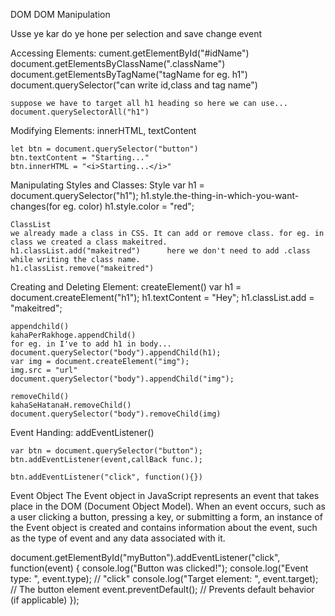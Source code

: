 DOM
DOM Manipulation 

Usse                  ye kar do       ye hone per 
selection and save    change          event

Accessing Elements:
    cument.getElementById("#idName")
    document.getElementsByClassName(".className")
    document.getElementsByTagName("tagName for eg. h1")
    document.querySelector("can write id,class and tag name")

    suppose we have to target all h1 heading so here we can use...
    document.querySelectorAll("h1")

Modifying Elements:
    innerHTML, textContent

    let btn = document.querySelector("button")
    btn.textContent = "Starting..."
    btn.innerHTML = "<i>Starting...</i>"

Manipulating Styles and Classes:
    Style
    var h1 = document.querySelector("h1");
    h1.style.the-thing-in-which-you-want-changes(for eg. color)
    h1.style.color = "red";

    ClassList
    we already made a class in CSS. It can add or remove class. for eg. in class we created a class makeitred.
    h1.classList.add("makeitred")      here we don't need to add .class while writing the class name.
    h1.classList.remove("makeitred") 

Creating and Deleting Element:
    createElement()
    var h1 = document.createElement("h1");
    h1.textContent = "Hey";
    h1.classList.add = "makeitred";

    appendchild()
    kahaPerRakhoge.appendChild()
    for eg. in I've to add h1 in body...
    document.querySelector("body").appendChild(h1);
    var img = document.createElement("img");
    img.src = "url"
    document.querySelector("body").appendChild("img");

    removeChild()
    kahaSeHatanaH.removeChild()
    document.querySelector("body").removeChild(img)

Event Handing:
    addEventListener()

    var btn = document.querySelector("button");
    btn.addEventListener(event,callBack func.);

    btn.addEventListener("click", function(){})

Event Object
The Event object in JavaScript represents an event that takes place in the DOM (Document Object Model). 
When an event occurs, such as a user clicking a button, pressing a key, or submitting a form, an 
instance of the Event object is created and contains information about the event, such as the type of 
event and any data associated with it.

document.getElementById("myButton").addEventListener("click", function(event) {
  console.log("Button was clicked!");
  console.log("Event type: ", event.type); // "click"
  console.log("Target element: ", event.target); // The button element
  event.preventDefault(); // Prevents default behavior (if applicable)
});





